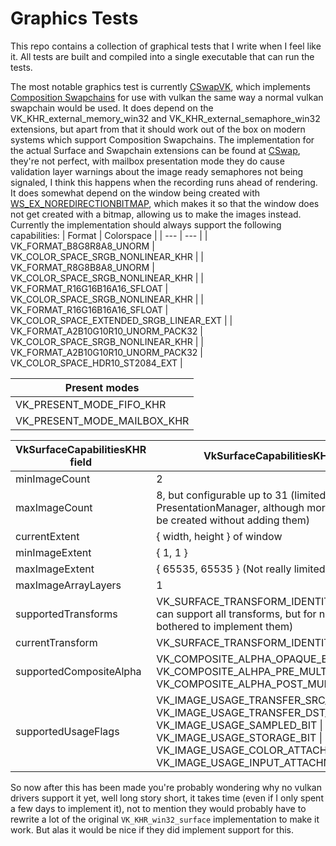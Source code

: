 # Graphics Tests
This repo contains a collection of graphical tests that I write when I feel like it.
All tests are built and compiled into a single executable that can run the tests.

The most notable graphics test is currently [CSwapVK](https://github.com/MarcasRealAccount/GraphicsTests/blob/main/Tests/Src/CSwapVK.cpp), which implements [Composition Swapchains](https://learn.microsoft.com/en-us/windows/win32/comp_swapchain/comp-swapchain-portal) for use with vulkan the same way a normal vulkan swapchain would be used.
It does depend on the VK_KHR_external_memory_win32 and VK_KHR_external_semaphore_win32 extensions, but apart from that it should work out of the box on modern systems which support Composition Swapchains.
The implementation for the actual Surface and Swapchain extensions can be found at [CSwap](https://github.com/MarcasRealAccount/GraphicsTests/tree/main/Tests/Src/CSwap), they're not perfect, with mailbox presentation mode they do cause validation layer warnings about the image ready semaphores not being signaled, I think this happens when the recording runs ahead of rendering.
It does somewhat depend on the window being created with [WS_EX_NOREDIRECTIONBITMAP](https://learn.microsoft.com/en-us/windows/win32/winmsg/extended-window-styles#:~:text=WS_EX_NOREDIRECTIONBITMAP), which makes it so that the window does not get created with a bitmap, allowing us to make the images instead.
Currently the implementation should always support the following capabilities:
| Format | Colorspace |
| --- | --- |
| VK_FORMAT_B8G8R8A8_UNORM | VK_COLOR_SPACE_SRGB_NONLINEAR_KHR |
| VK_FORMAT_R8G8B8A8_UNORM | VK_COLOR_SPACE_SRGB_NONLINEAR_KHR |
| VK_FORMAT_R16G16B16A16_SFLOAT | VK_COLOR_SPACE_SRGB_NONLINEAR_KHR |
| VK_FORMAT_R16G16B16A16_SFLOAT | VK_COLOR_SPACE_EXTENDED_SRGB_LINEAR_EXT |
| VK_FORMAT_A2B10G10R10_UNORM_PACK32 | VK_COLOR_SPACE_SRGB_NONLINEAR_KHR |
| VK_FORMAT_A2B10G10R10_UNORM_PACK32 | VK_COLOR_SPACE_HDR10_ST2084_EXT |

| Present modes |
| --- |
| VK_PRESENT_MODE_FIFO_KHR |
| VK_PRESENT_MODE_MAILBOX_KHR |

| VkSurfaceCapabilitiesKHR field | VkSurfaceCapabilitiesKHR value |
| --- | --- |
| minImageCount | 2 |
| maxImageCount | 8, but configurable up to 31 (limited by PresentationManager, although more images could be created without adding them) |
| currentExtent | { width, height } of window |
| minImageExtent | { 1, 1 } |
| maxImageExtent | { 65535, 65535 } (Not really limited) |
| maxImageArrayLayers | 1 |
| supportedTransforms | VK_SURFACE_TRANSFORM_IDENTITY_BIT_KHR (We can support all transforms, but for now I couldn't be bothered to implement them) |
| currentTransform | VK_SURFACE_TRANSFORM_IDENTITY_BIT_KHR |
| supportedCompositeAlpha | VK_COMPOSITE_ALPHA_OPAQUE_BIT_KHR \| VK_COMPOSITE_ALHPA_PRE_MULTIPLIED_BIT_KHR \| VK_COMPOSITE_ALPHA_POST_MULTIPLIED_BIT_KHR |
| supportedUsageFlags | VK_IMAGE_USAGE_TRANSFER_SRC_BIT \| VK_IMAGE_USAGE_TRANSFER_DST_BIT \| VK_IMAGE_USAGE_SAMPLED_BIT \| VK_IMAGE_USAGE_STORAGE_BIT \| VK_IMAGE_USAGE_COLOR_ATTACHMENT_BIT \| VK_IMAGE_USAGE_INPUT_ATTACHMENT_BIT |

So now after this has been made you're probably wondering why no vulkan drivers support it yet, well long story short, it takes time (even if I only spent a few days to implement it), not to mention they would probably have to rewrite a lot of the original `VK_KHR_win32_surface` implementation to make it work.
But alas it would be nice if they did implement support for this.

